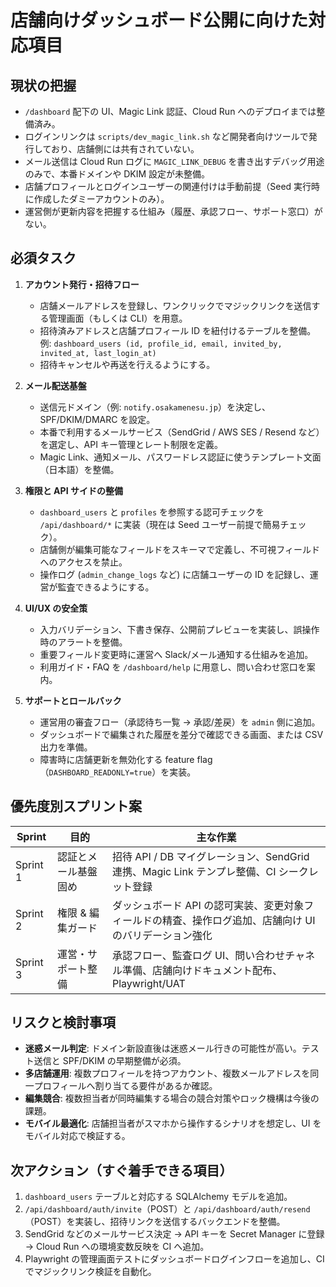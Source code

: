 # 店舗向けダッシュボード公開に向けた対応項目

## 現状の把握
- `/dashboard` 配下の UI、Magic Link 認証、Cloud Run へのデプロイまでは整備済み。
- ログインリンクは `scripts/dev_magic_link.sh` など開発者向けツールで発行しており、店舗側には共有されていない。
- メール送信は Cloud Run ログに `MAGIC_LINK_DEBUG` を書き出すデバッグ用途のみで、本番ドメインや DKIM 設定が未整備。
- 店舗プロフィールとログインユーザーの関連付けは手動前提（Seed 実行時に作成したダミーアカウントのみ）。
- 運営側が更新内容を把握する仕組み（履歴、承認フロー、サポート窓口）がない。

## 必須タスク
1. **アカウント発行・招待フロー**
   - 店舗メールアドレスを登録し、ワンクリックでマジックリンクを送信する管理画面（もしくは CLI）を用意。
   - 招待済みアドレスと店舗プロフィール ID を紐付けるテーブルを整備。  
     例: `dashboard_users (id, profile_id, email, invited_by, invited_at, last_login_at)`
   - 招待キャンセルや再送を行えるようにする。

2. **メール配送基盤**
   - 送信元ドメイン（例: `notify.osakamenesu.jp`）を決定し、SPF/DKIM/DMARC を設定。
   - 本番で利用するメールサービス（SendGrid / AWS SES / Resend など）を選定し、API キー管理とレート制限を定義。
   - Magic Link、通知メール、パスワードレス認証に使うテンプレート文面（日本語）を整備。

3. **権限と API サイドの整備**
   - `dashboard_users` と `profiles` を参照する認可チェックを `/api/dashboard/*` に実装（現在は Seed ユーザー前提で簡易チェック）。
   - 店舗側が編集可能なフィールドをスキーマで定義し、不可視フィールドへのアクセスを禁止。
   - 操作ログ (`admin_change_logs` など) に店舗ユーザーの ID を記録し、運営が監査できるようにする。

4. **UI/UX の安全策**
   - 入力バリデーション、下書き保存、公開前プレビューを実装し、誤操作時のアラートを整備。
   - 重要フィールド変更時に運営へ Slack/メール通知する仕組みを追加。
   - 利用ガイド・FAQ を `/dashboard/help` に用意し、問い合わせ窓口を案内。

5. **サポートとロールバック**
   - 運営用の審査フロー（承認待ち一覧 → 承認/差戻）を `admin` 側に追加。
   - ダッシュボードで編集された履歴を差分で確認できる画面、または CSV 出力を準備。
   - 障害時に店舗更新を無効化する feature flag（`DASHBOARD_READONLY=true`）を実装。

## 優先度別スプリント案
| Sprint | 目的 | 主な作業 |
| --- | --- | --- |
| Sprint 1 | 認証とメール基盤固め | 招待 API / DB マイグレーション、SendGrid 連携、Magic Link テンプレ整備、CI シークレット登録 |
| Sprint 2 | 権限 & 編集ガード | ダッシュボード API の認可実装、変更対象フィールドの精査、操作ログ追加、店舗向け UI のバリデーション強化 |
| Sprint 3 | 運営・サポート整備 | 承認フロー、監査ログ UI、問い合わせチャネル準備、店舗向けドキュメント配布、Playwright/UAT |

## リスクと検討事項
- **迷惑メール判定**: ドメイン新設直後は迷惑メール行きの可能性が高い。テスト送信と SPF/DKIM の早期整備が必須。
- **多店舗運用**: 複数プロフィールを持つアカウント、複数メールアドレスを同一プロフィールへ割り当てる要件があるか確認。
- **編集競合**: 複数担当者が同時編集する場合の競合対策やロック機構は今後の課題。
- **モバイル最適化**: 店舗担当者がスマホから操作するシナリオを想定し、UI をモバイル対応で検証する。

## 次アクション（すぐ着手できる項目）
1. `dashboard_users` テーブルと対応する SQLAlchemy モデルを追加。
2. `/api/dashboard/auth/invite`（POST）と `/api/dashboard/auth/resend`（POST）を実装し、招待リンクを送信するバックエンドを整備。
3. SendGrid などのメールサービス決定 → API キーを Secret Manager に登録 → Cloud Run への環境変数反映を CI へ追加。
4. Playwright の管理画面テストにダッシュボードログインフローを追加し、CI でマジックリンク検証を自動化。

